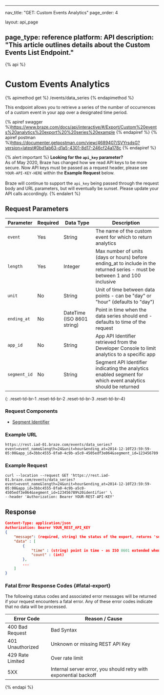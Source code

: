 
---
nav_title: "GET: Custom Events Analytics"
page_order: 4

layout: api_page

page_type: reference
platform: API
description: "This article outlines details about the Custom Events List Endpoint."
---
{% api %}
# Custom Events Analytics
{% apimethod get %}
/events/data_series
{% endapimethod %}

This endpoint allows you to retrieve a series of the number of occurrences of a custom event in your app over a designated time period.

{% apiref swagger %}https://www.braze.com/docs/api/interactive/#/Export/Custom%20events%20analytics%20export%20%20series%20example {% endapiref %}
{% apiref postman %}https://documenter.getpostman.com/view/4689407/SVYrsdsG?version=latest#0bd1ab63-d1a5-4301-8d17-246cf24a178c {% endapiref %}

{% alert important %}
__Looking for the `api_key` parameter?__<br>As of May 2020, Braze has changed how we read API keys to be more secure. Now API keys must be passed as a request header, please see `YOUR-API-KEY-HERE` within the __Example Request__ below.<br><br>Braze will continue to support the `api_key` being passed through the request body and URL parameters, but will eventually be sunset. Please update your API calls accordingly.
{% endalert %}

## Request Parameters

| Parameter| Required | Data Type | Description |
| -------- | -------- | --------- | ----------- |
| `event`      | Yes      | String | The name of the custom event for which to return analytics                                                                   |
| `length`     | Yes      | Integer | Max number of units (days or hours) before ending_at to include in the returned series - must be between 1 and 100 inclusive |
| `unit`       | No       | String | Unit of time between data points - can be "day" or "hour" (defaults to "day")  |
| `ending_at`  | No       | DateTime (ISO 8601 string) | Point in time when the data series should end - defaults to time of the request |
| `app_id`     | No       | String | App API Identifier retrieved from the Developer Console to limit analytics to a specific app |
| `segment_id` | No       | String | Segment API Identifier indicating the analytics enabled segment for which event analytics should be returned |
{: .reset-td-br-1 .reset-td-br-2 .reset-td-br-3  .reset-td-br-4}

### Request Components
- [Segment Identifier]({{site.baseurl}}/api/identifier_types/)

### Example URL
`https://rest.iad-01.braze.com/events/data_series?event=event_name&length=24&unit=hour&ending_at=2014-12-10T23:59:59-05:00&app_id=3bbc4555-8fa0-4c9b-a5c0-4505edf3e064&segment_id=123456789`

### Example Request
```
curl --location --request GET 'https://rest.iad-01.braze.com/events/data_series?event=event_name&length=24&unit=hour&ending_at=2014-12-10T23:59:59-05:00&app_id=3bbc4555-8fa0-4c9b-a5c0-4505edf3e064&segment_id=123456789%20identifier' \
--header 'Authorization: Bearer YOUR-REST-API-KEY'
``` 

## Response

```json
Content-Type: application/json
Authorization: Bearer YOUR_REST_API_KEY
{
    "message": (required, string) the status of the export, returns 'success' when completed without errors,
    "data" : [
        {
            "time" : (string) point in time - as ISO 8601 extended when unit is "hour" and as ISO 8601 date when unit is "day",
            "count" : (int)
        },
        ...
    ]
}
```

### Fatal Error Response Codes {#fatal-export}

The following status codes and associated error messages will be returned if your request encounters a fatal error. Any of these error codes indicate that no data will be processed.

| Error Code       | Reason / Cause                                                   |
| ---------------- | ---------------------------------------------------------------- |
| 400 Bad Request  | Bad Syntax                                                       |
| 401 Unauthorized | Unknown or missing REST API Key                                  |
| 429 Rate Limited | Over rate limit                                                  |
| 5XX              | Internal server error, you should retry with exponential backoff |


{% endapi %}
